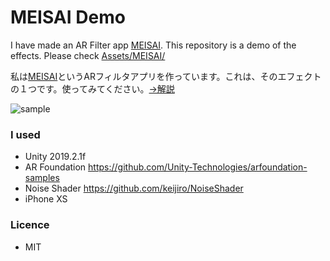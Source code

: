 # MEISAI Demo

I have made an AR Filter app [MEISAI](https://kitasenjudesign.com/meisai/). This repository is a demo of the effects. Please check [Assets/MEISAI/](./arfoundation-samples/Assets/MEISAI/)

私は[MEISAI](https://kitasenjudesign.com/meisai/)というARフィルタアプリを作っています。これは、そのエフェクトの１つです。使ってみてください。[→解説](https://qiita.com/kitasenjudesign/items/2cbe031f40877067b58d)


![sample](img.gif)

### I used

* Unity 2019.2.1f
* AR Foundation https://github.com/Unity-Technologies/arfoundation-samples
* Noise Shader https://github.com/keijiro/NoiseShader
* iPhone XS

### Licence

* MIT

